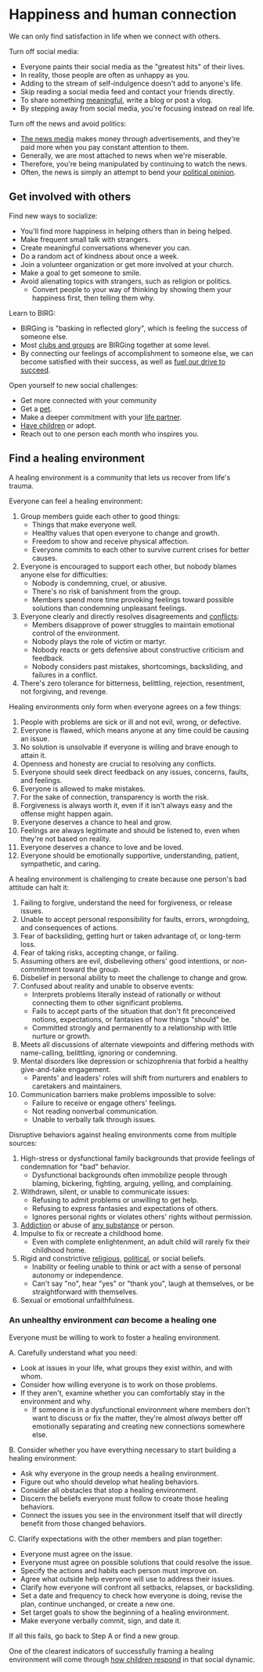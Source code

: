 
# Happiness and human connection

We can only find satisfaction in life when we connect with others.

Turn off social media:

- Everyone paints their social media as the "greatest hits" of their lives.
- In reality, those people are often as unhappy as you.
- Adding to the stream of self-indulgence doesn't add to anyone's life.
- Skip reading a social media feed and contact your friends directly.
- To share something [meaningful](meaning.md), write a blog or post a vlog.
- By stepping away from social media, you're focusing instead on real life.

Turn off the news and avoid politics:

- [The news media](stories-storytellers.md) makes money through advertisements, and they're paid more when you pay constant attention to them.
- Generally, we are most attached to news when we're miserable.
- Therefore, you're being manipulated by continuing to watch the news.
- Often, the news is simply an attempt to bend your [political opinion](politics-conservativeliberal.md).

## Get involved with others

Find new ways to socialize:

- You'll find more happiness in helping others than in being helped.
- Make frequent small talk with strangers.
- Create meaningful conversations whenever you can.
- Do a random act of kindness about once a week.
- Join a volunteer organization or get more involved at your church.
- Make a goal to get someone to smile.
- Avoid alienating topics with strangers, such as religion or politics.
  - Convert people to your way of thinking by showing them your happiness first, then telling them why.

Learn to BIRG:

- BIRGing is "basking in reflected glory", which is feeling the success of someone else.
- Most [clubs and groups](groups-member.md) are BIRGing together at some level.
- By connecting our feelings of accomplishment to someone else, we can become satisfied with their success, as well as [fuel our drive to succeed](success-1_why.md).

Open yourself to new social challenges:

- Get more connected with your community
- Get a [pet](fun-pets.md).
- Make a deeper commitment with your [life partner](relationships-3_marriage.md).
- [Have children](parenting-2_children.md) or adopt.
- Reach out to one person each month who inspires you.

## Find a healing environment

A healing environment is a community that lets us recover from life's trauma.

Everyone can feel a healing environment:

1. Group members guide each other to good things:
   - Things that make everyone well.
   - Healthy values that open everyone to change and growth.
   - Freedom to show and receive physical affection.
   - Everyone commits to each other to survive current crises for better causes.
2. Everyone is encouraged to support each other, but nobody blames anyone else for difficulties:
   - Nobody is condemning, cruel, or abusive.
   - There's no risk of banishment from the group.
   - Members spend more time provoking feelings toward possible solutions than condemning unpleasant feelings.
3. Everyone clearly and directly resolves disagreements and [conflicts](people-5_conflicts.md):
   - Members disapprove of power struggles to maintain emotional control of the environment.
   - Nobody plays the role of victim or martyr.
   - Nobody reacts or gets defensive about constructive criticism and feedback.
   - Nobody considers past mistakes, shortcomings, backsliding, and failures in a conflict.
4. There's zero tolerance for bitterness, belittling, rejection, resentment, not forgiving, and revenge.

Healing environments only form when everyone agrees on a few things:

1. People with problems are sick or ill and not evil, wrong, or defective.
2. Everyone is flawed, which means anyone at any time could be causing an issue.
3. No solution is unsolvable if everyone is willing and brave enough to attain it.
4. Openness and honesty are crucial to resolving any conflicts.
5. Everyone should seek direct feedback on any issues, concerns, faults, and feelings.
6. Everyone is allowed to make mistakes.
7. For the sake of connection, transparency is worth the risk.
8. Forgiveness is always worth it, even if it isn't always easy and the offense might happen again.
9. Everyone deserves a chance to heal and grow.
10. Feelings are always legitimate and should be listened to, even when they're not based on reality.
11. Everyone deserves a chance to love and be loved.
12. Everyone should be emotionally supportive, understanding, patient, sympathetic, and caring.

A healing environment is challenging to create because one person's bad attitude can halt it:

1. Failing to forgive, understand the need for forgiveness, or release issues.
2. Unable to accept personal responsibility for faults, errors, wrongdoing, and consequences of actions.
3. Fear of backsliding, getting hurt or taken advantage of, or long-term loss.
4. Fear of taking risks, accepting change, or failing.
5. Assuming others are evil, disbelieving others' good intentions, or non-commitment toward the group.
6. Disbelief in personal ability to meet the challenge to change and grow.
7. Confused about reality and unable to observe events:
   - Interprets problems literally instead of rationally or without connecting them to other significant problems.
   - Fails to accept parts of the situation that don't fit preconceived notions, expectations, or fantasies of how things "should" be.
   - Committed strongly and permanently to a relationship with little nurture or growth.
8. Meets all discussions of alternate viewpoints and differing methods with name-calling, belittling, ignoring or condemning.
9. Mental disorders like depression or schizophrenia that forbid a healthy give-and-take engagement.
   - Parents' and leaders' roles will shift from nurturers and enablers to caretakers and maintainers.
10. Communication barriers make problems impossible to solve:
    - Failure to receive or engage others' feelings.
    - Not reading nonverbal communication.
    - Unable to verbally talk through issues.

Disruptive behaviors against healing environments come from multiple sources:

1. High-stress or dysfunctional family backgrounds that provide feelings of condemnation for "bad" behavior.
   - Dysfunctional backgrounds often immobilize people through blaming, bickering, fighting, arguing, yelling, and complaining.
2. Withdrawn, silent, or unable to communicate issues:
   - Refusing to admit problems or unwilling to get help.
   - Refusing to express fantasies and expectations of others.
   - Ignores personal rights or violates others' rights without permission.
3. [Addiction](addiction.md) or abuse of [any substance](addiction-substances.md) or person.
4. Impulse to fix or recreate a childhood home.
   - Even with complete enlightenment, an adult child will rarely fix their childhood home.
5. Rigid and constrictive [religious](religion-answers.md), [political](politics-conservativeliberal.md), or social beliefs.
   - Inability or feeling unable to think or act with a sense of personal autonomy or independence.
   - Can't say "no", hear "yes" or "thank you", laugh at themselves, or be straightforward with themselves.
6. Sexual or emotional unfaithfulness.

### An unhealthy environment *can* become a healing one

Everyone must be willing to work to foster a healing environment.

A. Carefully understand what you need:

- Look at issues in your life, what groups they exist within, and with whom.
- Consider how willing everyone is to work on those problems.
- If they aren't, examine whether you can comfortably stay in the environment and why.
  - If someone is in a dysfunctional environment where members don't want to discuss or fix the matter, they're almost *always* better off emotionally separating and creating new connections somewhere else.

B. Consider whether you have everything necessary to start building a healing environment:

- Ask why everyone in the group needs a healing environment.
- Figure out who should develop what healing behaviors.
- Consider all obstacles that stop a healing environment.
- Discern the beliefs everyone must follow to create those healing behaviors.
- Connect the issues you see in the environment itself that will directly benefit from those changed behaviors.

C. Clarify expectations with the other members and plan together:

- Everyone must agree on the issue.
- Everyone must agree on possible solutions that could resolve the issue.
- Specify the actions and habits each person must improve on.
- Agree what outside help everyone will use to address their issues.
- Clarify how everyone will confront all setbacks, relapses, or backsliding.
- Set a date and frequency to check how everyone is doing, revise the plan, continue unchanged, or create a new one.
- Set target goals to show the beginning of a healing environment.
- Make everyone verbally commit, sign, and date it.

If all this fails, go back to Step A or find a new group.

One of the clearest indicators of successfully framing a healing environment will come through [how children respond](parenting-2_children.md) in that social dynamic.

